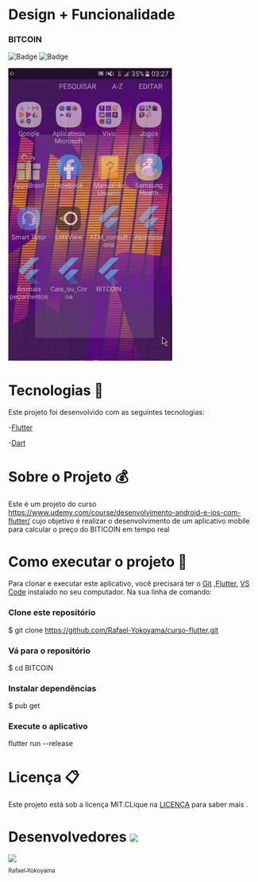 # Design + Funcionalidade


### BITCOIN
![Badge](https://img.shields.io/static/v1?label=dart&message=87.1%&color=blue&style=flat&logo=) 
  ![Badge](https://img.shields.io/static/v1?label=license&message=MIT&color=green&style=flat&logo=)  

   
   
  
 ![](https://github.com/Rafael-Yokoyama/curso-flutter/blob/master/BITCOIN/gif.foto.gif)


#  Tecnologias :rocket:  


Este projeto foi desenvolvido com as seguintes tecnologias:


-[Flutter](https://flutter.dev/?gclid=Cj0KCQjww_f2BRC-ARIsAP3zarEE3bqE6AWxyHKFhCNJTBwh89Q_ktFTvn-S0uAw324qo0gzXY0VfTUaAluTEALw_wcB&gclsrc=aw.ds)

-[Dart](https://dart.dev/get-dart)

# Sobre o Projeto :moneybag:
Este é um projeto do curso https://www.udemy.com/course/desenvolvimento-android-e-ios-com-flutter/ cujo objetivo é realizar  o desenvolvimento de um aplicativo mobile para calcular o preço do BITICOIN em tempo real 

# Como executar o projeto  :iphone:
Para clonar e executar este aplicativo, você precisará ter o  [Git](https://git-scm.com/) ,[Flutter](https://flutter.dev/?gclid=Cj0KCQjww_f2BRC-ARIsAP3zarEE3bqE6AWxyHKFhCNJTBwh89Q_ktFTvn-S0uAw324qo0gzXY0VfTUaAluTEALw_wcB&gclsrc=aw.ds), [VS Code](https://code.visualstudio.com/) instalado no seu computador. Na sua linha de comando:

### Clone este repositório
$ git clone https://github.com/Rafael-Yokoyama/curso-flutter.git                                                                                          

### Vá para o repositório 
$ cd BITCOIN

### Instalar dependências
 $ pub get

###  Execute o aplicativo 
flutter run --release  

# Licença 📋

Este projeto está sob a licença MIT.CLique na [LICENÇA](https://github.com/Rafael-Yokoyama/curso-flutter/blob/master/LICENSE) para saber mais .


# Desenvolvedores ![](https://github.githubassets.com/images/icons/emoji/octocat.png) 
[<img src="https://avatars0.githubusercontent.com/u/60978293?s=460&u=0db04c04e1f0270a31e1e06e878aa156bf50154f&v=4" width=115 > <br> <sub> Rafael Yokoyama </sub>](https://github.com/Rafael-Yokoyama) 




